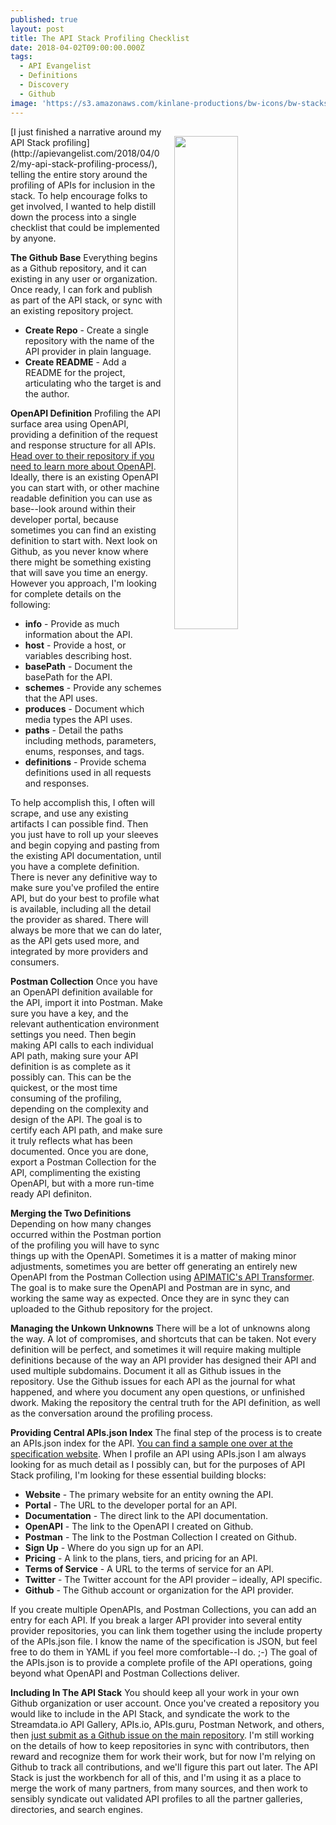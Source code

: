 ```yaml
---
published: true
layout: post
title: The API Stack Profiling Checklist
date: 2018-04-02T09:00:00.000Z
tags:
  - API Evangelist
  - Definitions
  - Discovery
  - Github
image: 'https://s3.amazonaws.com/kinlane-productions/bw-icons/bw-stacks.png'
---
```

<p><img src="{{ page.image }}" width="45%" align="right" style="padding: 15px;" /></p>[I just finished a narrative around my API Stack profiling](http://apievangelist.com/2018/04/02/my-api-stack-profiling-process/), telling the entire story around the profiling of APIs for inclusion in the stack. To help encourage folks to get involved, I wanted to help distill down the process into a single checklist that could be implemented by anyone.

**The Github Base**
Everything begins as a Github repository, and it can existing in any user or organization. Once ready, I can fork and publish as part of the API stack, or sync with an existing repository project.

- **Create Repo** - Create a single repository with the name of the API provider in plain language.
- **Create README** - Add a README for the project, articulating who the target is and the author.

**OpenAPI Definition**
Profiling the API surface area using OpenAPI, providing a definition of the request and response structure for all APIs. [Head over to their repository if you need to learn more about OpenAPI](https://github.com/OAI/OpenAPI-Specification). Ideally, there is an existing OpenAPI you can start with, or other machine readable definition you can use as base--look around within their developer portal, because sometimes you can find an existing definition to start with. Next look on Github, as you never know where there might be something existing that will save you time an energy. However you approach, I'm looking for complete details on the following:

- **info** - Provide as much information about the API.
- **host** - Provide a host, or variables describing host.
- **basePath** - Document the basePath for the API.
- **schemes** - Provide any schemes that the API uses.
- **produces** - Document which media types the API uses.
- **paths** - Detail the paths including methods, parameters, enums, responses, and tags.
- **definitions** - Provide schema definitions used in all requests and responses.

To help accomplish this, I often will scrape, and use any existing artifacts I can possible find. Then you just have to roll up your sleeves and begin copying and pasting from the existing API documentation, until you have a complete definition. There is never any definitive way to make sure you've profiled the entire API, but do your best to profile what is available, including all the detail the provider as shared. There will always be more that we can do later, as the API gets used more, and integrated by more providers and consumers.

**Postman Collection**
Once you have an OpenAPI definition available for the API, import it into Postman. Make sure you have a key, and the relevant authentication environment settings you need. Then begin making API calls to each individual API path, making sure your API definition is as complete as it possibly can. This can be the quickest, or the most time consuming of the profiling, depending on the complexity and design of the API. The goal is to certify each API path, and make sure it truly reflects what has been documented. Once you are done, export a Postman Collection for the API, complimenting the existing OpenAPI, but with a more run-time ready API definiton.

**Merging the Two Definitions**
Depending on how many changes occurred within the Postman portion of the profiling you will have to sync things up with the OpenAPI. Sometimes it is a matter of making minor adjustments, sometimes you are better off generating an entirely new OpenAPI from the Postman Collection using [APIMATIC's API Transformer](https://apimatic.io/transformer). The goal is to make sure the OpenAPI and Postman are in sync, and working the same way as expected. Once they are in sync they can uploaded to the Github repository for the project.

**Managing the Unkown Unknowns**
There will be a lot of unknowns along the way. A lot of compromises, and shortcuts that can be taken. Not every definition will be perfect, and sometimes it will require making multiple definitions because of the way an API provider has designed their API and used multiple subdomains. Document it all as Github issues in the repository. Use the Github issues for each API as the journal for what happened, and where you document any open questions, or unfinished dwork. Making the repository the central truth for the API definition, as well as the conversation around the profiling process.

**Providing Central APIs.json Index**
The final step of the process is to create an APIs.json index for the API. [You can find a sample one over at the specification website](http://apisjson.org/format.html). When I profile an API using APIs.json I am always looking for as much detail as I possibly can, but for the purposes of API Stack profiling, I'm looking for these essential building blocks:

- **Website** - The primary website for an entity owning the API.
- **Portal** - The URL to the developer portal for an API.
- **Documentation** - The direct link to the API documentation.
- **OpenAPI** - The link to the OpenAPI I created on Github.
- **Postman** - The link to the Postman Collection I created on Github.
- **Sign Up** - Where do you sign up for an API.
- **Pricing** - A link to the plans, tiers, and pricing for an API.
- **Terms of Service** - A URL to the terms of service for an API.
- **Twitter** - The Twitter account for the API provider – ideally, API specific.
- **Github** - The Github account or organization for the API provider.

If you create multiple OpenAPIs, and Postman Collections, you can add an entry for each API. If you break a larger API provider into several entity provider repositories, you can link them together using the include property of the APIs.json file. I know the name of the specification is JSON, but feel free to do them in YAML if you feel more comfortable--I do. ;-) The goal of the APIs.json is to provide a complete profile of the API operations, going beyond what OpenAPI and Postman Collections deliver.

**Including In The API Stack**
You should keep all your work in your own Github organization or user account. Once you've created a repository you would like to include in the API Stack, and syndicate the work to the Streamdata.io API Gallery, APIs.io, APIs.guru, Postman Network, and others, then [just submit as a Github issue on the main repository](https://github.com/api-stack/api-stack/issues). I'm still working on the details of how to keep repositories in sync with contributors, then reward and recognize them for work their work, but for now I'm relying on Github to track all contributions, and we'll figure this part out later. The API Stack is just the workbench for all of this, and I'm using it as a place to merge the work of many partners, from many sources, and then work to sensibly syndicate out validated API profiles to all the partner galleries, directories, and search engines.
